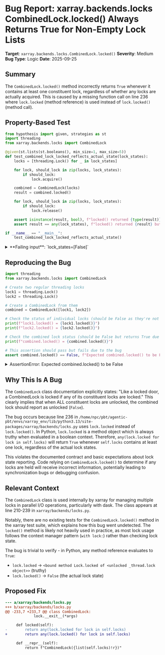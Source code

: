 # Bug Report: xarray.backends.locks CombinedLock.locked() Always Returns True for Non-Empty Lock Lists

**Target**: `xarray.backends.locks.CombinedLock.locked()`
**Severity**: Medium
**Bug Type**: Logic
**Date**: 2025-09-25

## Summary

The `CombinedLock.locked()` method incorrectly returns `True` whenever it contains at least one constituent lock, regardless of whether any locks are actually acquired. This is caused by a missing function call on line 236 where `lock.locked` (method reference) is used instead of `lock.locked()` (method call).

## Property-Based Test

```python
from hypothesis import given, strategies as st
import threading
from xarray.backends.locks import CombinedLock

@given(st.lists(st.booleans(), min_size=1, max_size=5))
def test_combined_lock_locked_reflects_actual_state(lock_states):
    locks = [threading.Lock() for _ in lock_states]

    for lock, should_lock in zip(locks, lock_states):
        if should_lock:
            lock.acquire()

    combined = CombinedLock(locks)
    result = combined.locked()

    for lock, should_lock in zip(locks, lock_states):
        if should_lock:
            lock.release()

    assert isinstance(result, bool), f"locked() returned {type(result)} instead of bool"
    assert result == any(lock_states), f"locked() returned {result} but expected {any(lock_states)}"

if __name__ == "__main__":
    test_combined_lock_locked_reflects_actual_state()
```

<details>

<summary>
**Failing input**: `lock_states=[False]`
</summary>
```
Traceback (most recent call last):
  File "/home/npc/pbt/agentic-pbt/worker_/42/hypo.py", line 24, in <module>
    test_combined_lock_locked_reflects_actual_state()
    ~~~~~~~~~~~~~~~~~~~~~~~~~~~~~~~~~~~~~~~~~~~~~~~^^
  File "/home/npc/pbt/agentic-pbt/worker_/42/hypo.py", line 6, in test_combined_lock_locked_reflects_actual_state
    def test_combined_lock_locked_reflects_actual_state(lock_states):
                   ^^^
  File "/home/npc/miniconda/lib/python3.13/site-packages/hypothesis/core.py", line 2124, in wrapped_test
    raise the_error_hypothesis_found
  File "/home/npc/pbt/agentic-pbt/worker_/42/hypo.py", line 21, in test_combined_lock_locked_reflects_actual_state
    assert result == any(lock_states), f"locked() returned {result} but expected {any(lock_states)}"
           ^^^^^^^^^^^^^^^^^^^^^^^^^^
AssertionError: locked() returned True but expected False
Falsifying example: test_combined_lock_locked_reflects_actual_state(
    lock_states=[False],
)
```
</details>

## Reproducing the Bug

```python
import threading
from xarray.backends.locks import CombinedLock

# Create two regular threading locks
lock1 = threading.Lock()
lock2 = threading.Lock()

# Create a CombinedLock from them
combined = CombinedLock([lock1, lock2])

# Check the status of individual locks (should be False as they're not acquired)
print(f"lock1.locked() = {lock1.locked()}")
print(f"lock2.locked() = {lock2.locked()}")

# Check the combined lock status (should be False but returns True due to bug)
print(f"combined.locked() = {combined.locked()}")

# This assertion should pass but fails due to the bug
assert combined.locked() == False, f"Expected combined.locked() to be False, but got {combined.locked()}"
```

<details>

<summary>
AssertionError: Expected combined.locked() to be False
</summary>
```
lock1.locked() = False
lock2.locked() = False
combined.locked() = True
Traceback (most recent call last):
  File "/home/npc/pbt/agentic-pbt/worker_/42/repo.py", line 19, in <module>
    assert combined.locked() == False, f"Expected combined.locked() to be False, but got {combined.locked()}"
           ^^^^^^^^^^^^^^^^^^^^^^^^^^
AssertionError: Expected combined.locked() to be False, but got True
```
</details>

## Why This Is A Bug

The `CombinedLock` class documentation explicitly states: "Like a locked door, a CombinedLock is locked if any of its constituent locks are locked." This clearly implies that when ALL constituent locks are unlocked, the combined lock should report as unlocked (`False`).

The bug occurs because line 236 in `/home/npc/pbt/agentic-pbt/envs/xarray_env/lib/python3.13/site-packages/xarray/backends/locks.py` uses `lock.locked` instead of `lock.locked()`. In Python, `lock.locked` is a method object which is always truthy when evaluated in a boolean context. Therefore, `any(lock.locked for lock in self.locks)` will return `True` whenever `self.locks` contains at least one lock, regardless of the actual lock states.

This violates the documented contract and basic expectations about lock state reporting. Code relying on `CombinedLock.locked()` to determine if any locks are held will receive incorrect information, potentially leading to synchronization bugs or debugging confusion.

## Relevant Context

The `CombinedLock` class is used internally by xarray for managing multiple locks in parallel I/O operations, particularly with dask. The class appears at line 210-239 in `xarray/backends/locks.py`.

Notably, there are no existing tests for the `CombinedLock.locked()` method in the xarray test suite, which explains how this bug went undetected. The `locked()` method is likely not heavily used in practice, as most lock usage follows the context manager pattern (`with lock:`) rather than checking lock state.

The bug is trivial to verify - in Python, any method reference evaluates to `True`:
- `lock.locked` → `<bound method Lock.locked of <unlocked _thread.lock object>>` (truthy)
- `lock.locked()` → `False` (the actual lock state)

## Proposed Fix

```diff
--- a/xarray/backends/locks.py
+++ b/xarray/backends/locks.py
@@ -233,7 +233,7 @@ class CombinedLock:
             lock.__exit__(*args)

     def locked(self):
-        return any(lock.locked for lock in self.locks)
+        return any(lock.locked() for lock in self.locks)

     def __repr__(self):
         return f"CombinedLock({list(self.locks)!r})"
```